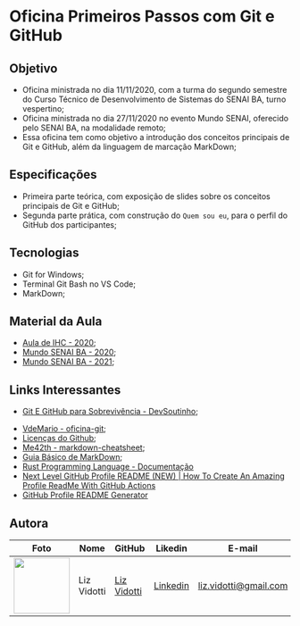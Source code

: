 # Oficina Primeiros Passos com Git e GitHub

## Objetivo

* Oficina ministrada no dia 11/11/2020, com a turma do segundo semestre do Curso Técnico de Desenvolvimento de Sistemas do SENAI BA, turno vespertino; 
* Oficina ministrada no dia 27/11/2020 no evento Mundo SENAI, oferecido pelo SENAI BA, na modalidade remoto; 
* Essa oficina tem como objetivo a introdução dos conceitos principais de Git e GitHub, além da linguagem de marcação MarkDown; 

## Especificações

* Primeira parte teórica, com exposição de slides sobre os conceitos principais de Git e GitHub; 
* Segunda parte prática, com construção do `Quem sou eu`, para o perfil do GitHub dos participantes; 

## Tecnologias

* Git for Windows; 
* Terminal Git Bash no VS Code; 
* MarkDown; 

## Material da Aula

* [Aula de IHC - 2020](https://github.com/lizvidotti91/primeiros-passos-git-e-github/blob/main/ihc-senai-ba/Primeiros%20Passos%20com%20o%20Github.pdf); 
* [Mundo SENAI BA - 2020](https://github.com/lizvidotti91/primeiros-passos-git-e-github/blob/main/mundo-senai); 
* [Mundo SENAI BA - 2021](https://github.com/lizvidotti91/primeiros-passos-git-e-github/blob/main/mundo-senai-2021); 

## Links Interessantes

- [Git E GitHub para Sobrevivência - DevSoutinho](https://www.youtube.com/playlist?list=PLh2Y_pKOa4Uf-cUQOVNGlz_GVHx8QYoE6);
* [VdeMario - oficina-git](https://github.com/vdemario/oficina-git); 
* [Licenças do Github](https://github.com/webfatorial/escolhaumalicenca.com.br); 
* [Me42th - markdown-cheatsheet](https://github.com/me42th/markdown-cheatsheet); 
* [Guia Básico de MarkDown](https://docs.pipz.com/central-de-ajuda/learning-center/guia-basico-de-markdown#open); 
* [Rust Programming Language - Documentação](https://doc.rust-lang.org/book/)
* [Next Level GitHub Profile README (NEW) | How To Create An Amazing Profile ReadMe With GitHub Actions](https://www.youtube.com/watch?v=ECuqb5Tv9qI&feature=emb_title)
* [GitHub Profile README Generator](https://rahuldkjain.github.io/gh-profile-readme-generator/)

## Autora

| Foto                                       | Nome        | GitHub                                         | Likedin                                                 | E-mail                |
| ------------------------------------------ | ----------- | ---------------------------------------------- | ------------------------------------------------------- | --------------------- |
| <img src="./img/perfil.png" width="100px"> | Liz Vidotti | [Liz Vidotti](https://github.com/lizvidotti91) | [Linkedin](https://www.linkedin.com/in/elisetevidotti/) | liz.vidotti@gmail.com |

